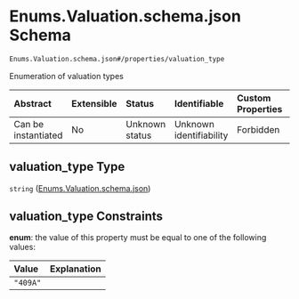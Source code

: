 # Enums.Valuation.schema.json Schema

```txt
Enums.Valuation.schema.json#/properties/valuation_type
```

Enumeration of valuation types

| Abstract            | Extensible | Status         | Identifiable            | Custom Properties | Additional Properties | Access Restrictions | Defined In                                                                                |
| :------------------ | :--------- | :------------- | :---------------------- | :---------------- | :-------------------- | :------------------ | :---------------------------------------------------------------------------------------- |
| Can be instantiated | No         | Unknown status | Unknown identifiability | Forbidden         | Allowed               | none                | [Valuation.schema.json\*](../schema/objects/Valuation.schema.json "open original schema") |

## valuation_type Type

`string` ([Enums.Valuation.schema.json](valuation-1-properties-enumsvaluationschemajson.md))

## valuation_type Constraints

**enum**: the value of this property must be equal to one of the following values:

| Value    | Explanation |
| :------- | :---------- |
| `"409A"` |             |
